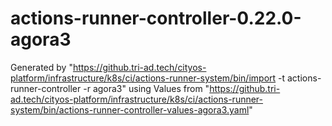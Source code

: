 # actions-runner-controller-0.22.0-agora3
Generated by "https://github.tri-ad.tech/cityos-platform/infrastructure/k8s/ci/actions-runner-system/bin/import -t actions-runner-controller -r agora3"
using Values from "https://github.tri-ad.tech/cityos-platform/infrastructure/k8s/ci/actions-runner-system/bin/actions-runner-controller-values-agora3.yaml"
